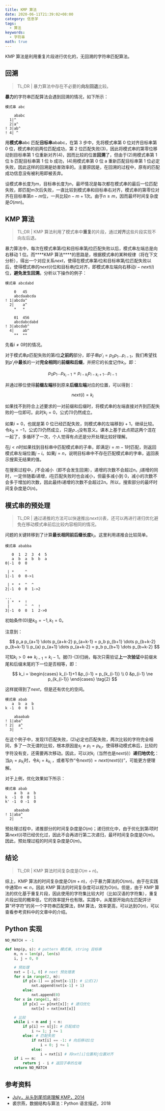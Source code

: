 ```yaml
---
title: KMP 算法
date: 2020-06-11T21:39:02+08:00
category: 信息学
tags:
  - 算法
keywords:
  - 字符串
math: true
---
```


KMP 算法是利用重复片段进行优化的，无回溯的字符串匹配算法。

<!--more-->

## 回溯

> TL;DR | 暴力算法中存在不必要的**向左回退**比较。

**暴力**的字符串匹配算法会遇到回溯的情况，如下所示：

```
模式串 abc

    ababc
  1|^
  2|a^
! 3|ab^
! 4| ^
```

用**模式串**abc 匹配**目标串**ababc，在第 3 步中，先将模式串第 0 位对齐目标串第 0 位，模式串的前两位匹配成功，第 2 位匹配失败(3)，因此将模式串的第零位移动到目标串第 1 位重新对齐(4)，因而比较的位置**回溯**了，但由于(2)用模式串第 1 位 b 匹配目标串第 1 位 b 成功，(4)用模式串第 0 位 a 重新匹配目标串第 1 位必定失败，因此这样的回溯是妨害效率的。主要原因是，在回溯的过程中，原有的匹配成功信息没有被利用即被丢弃。

设模式串长度为$m$，目标串长度为$n$，最坏情况是每次都在模式串的最后一位匹配失败，即匹配$m$次后失败，一直比较到模式串和目标串右对齐，模式串的第零位对齐在目标串第$n-m$位，一共比较$n-m+1$次。由于$n \ge m$，因而最坏时间复杂度是$O(mn)$。

## KMP 算法

> TL;DR | KMP 算法利用了模式串中**重复**的片段，通过**对齐**这些片段实现不向左后退。

暴力算法中，每次在模式串第$i$位和目标串第$j$位匹配失败以后，模式串左端总是向右移动 1 位。而\***\*KMP 算法\*\***的思路是，根据模式串的某种规律（将在下文分析），得出一个对应关系$next$，使得在模式串第$i$位和目标串第$j$位匹配失败以后，使得模式串的$next(i)$位和目标串$j$位对齐，即模式串左端向右移动$i-next(i)$位，**避免发生回溯**。分析以下操作的例子：

```
模式串 abcdabd

    0   45
    abcdaabcda
! 1|abcda^
  2|    a^
    *   *

    01  456
    abcdabcdabd
! 3|abcdab^
  4|    ab^
    **  **
```

先看$i\ne0$时的情况。

对于模式串$p$匹配失败的第$i$位**之前的**部分，即子串$p'_{i}=p_0 p_1 \dots p_{i-1}$，我们希望找到$p'_{i}$中**最长**的一对**完全相同**的**前缀和后缀**，并把它的长度记作$k_i$，即：

$$
p_0 p_1 \dots p_{k_i-1} = p_{i-k_i} p_{i-k_i+1} \dots p_{i-1}
$$

并通过移位使得**前缀左端**移到原来**后缀左端**对应的位置，可以得到：

$$
next(i) = k_i\tag{1}
$$

如果找不到符合上述要求的一对前缀和后缀时，将模式串的左端直接对齐到匹配失败的一位即可。此时$k_i=0$，公式$(1)$仍然成立。

如果$i=0$，也就是第 0 位已经匹配失败，则模式串的左端移到$i+1$，继续比较。令$k_0=-1$，公式$(1)$仍然成立，只是$p_{-1}$没有意义。课本上基于此点把这两个混在一起了，多循环了一次，个人觉得有点还是分开处理比较好理解。

在$j < n$时如果找到目标串中匹配模式串的子串，即满足$i=m-1$时匹配，则返回模式串左端位置$j-i$。如果$j=n$，说明目标串中不存在匹配模式串的字串，返回表示搜索无结果的值。

在搜索过程中，$j$不会减小（即不会发生回溯），递增的次数不会超过$n$。$j$递增的同时，一定伴随着$i$递增，$i$在匹配失败时也会减小，但最多减小到 0，减小的次数不会多于增加的次数，因此最终$i$递增的次数不会超过$2n$。所以，搜索部分的最坏时间复杂度是$O(n)$。

## 模式串的预处理

> TL;DR | 通过递推的方法可以快速推出$next(i)$表，还可以再进行递归优化避免在移动模式串前后比较内容相同的情况。

问题的关键转移到了计算**最长相同前后缀长度**$k_i$。这里利用递推会比较简单。

```
模式串 ababba

   0  1  2  3  4  5
   a  b  a  b  b  a
0|-1  0  0

 | *     ^
1|-1  0  0->1

 | *  *  ^  ^
2|-1  0  0  1->2

...
 | *  *  !
 |       ^  ^  !
3|-1  0  0  1  2->0
```

初始条件(0)是$k_0=-1, k_1=0$。

注意到：

$$
p_a p_{a+1} \dots p_{a+k-2} p_{a+k-1} = p_b p_{b+1} \dots p_{b+k-2} p_{b+k-1} \\
p_{a} p_{a+1} \dots p_{a+k-2} = p_b p_{b+1} \dots p_{b+k-2}
$$

可知$k_i > 0 \Leftrightarrow k_{i-1} = k_i - 1$。据(1)-(3)归纳，每次只需验证**上一次验证**中前缀末尾和后缀末尾的下一位是否相等，即：

$$
k_i =
\begin{cases}
   k_{i-1}+1 &p_{i-1} = p_{k_{i-1}}  \\
   0 &p_{i-1} \ne p_{k_{i-1}}
\end{cases}
\tag{2}
$$

这样就得到了$next$，但是还有优化的空间。

```
模式串 abab
   a  b  a  b
k -1  0  0  1

    abaabab
! 1|aba^
! 2|  a^
  3|   ^
```

在这个例子中，发现(1)匹配失败，(2)必定也匹配失败，两次比较的字符完全相同，多了一次无谓的比较，根本原因是$s_j \ne p_{i}=p_{k_i}$，使得移动模式串后，比较的字符没有变，还需要再次移动。因此，可以对$k_i$（当然也是$next(i)$）**递归地优化**：当$p_i = p_{k_i}$时，令$k_i = k_{k_i}$ ，或者写作“令$next(i) = next(next(i))$”，可能更方便理解。

对于上例，优化效果如下所示：

```
模式串 abab
    a  b  a  b
k  -1  0  0  1
k' -1  0 -1  0

    abaabab
! 1|aba^
  2|   ^
```

预处理过程中，递推部分的时间复杂度是$O(m)$；递归优化中，由于优化到第$i$项时第$next(i)$项已经优化过，因此不会再进行第二次递归，最坏时间复杂度是$O(m)$。因此，预处理过程的时间复杂度是$O(m)$。

## 结论

> TL;DR | KMP 算法时间复杂度是$O(m+n)$。

综上，KMP 算法的时间复杂度是$O(m+n)$，小于暴力算法的$O(mn)$。由于在实践中通常$m \ll n$，因此 KMP 算法的时间复杂度可以视为$O(n)$。但是，由于 KMP 算法的优化基于重复片段，因此使用的字符集比较大时（比如汉语的字符集），重复片段出现的概率低，它的效率提升也有限。实践中，从尾部开始向左匹配并计算“坏字符”的另一个字符串匹配算法，BM 算法，效率更高，可以达到$O(n)$，可以查看参考资料中的文章中的介绍。

## Python 实现

```python
NO_MATCH = -1

def kmp(p, s): # pattern 模式串, string 目标串
    m, n = len(p), len(s)
    i, j = 0, 0

    # 预处理
    nxt = [-1, 0] # next 预处理表
    for x in range(2, m):
        if p[x-1] == p[nxt[x-1]]: # 公式(2)
            nxt.append(nxt[x-1] + 1)
        else:
            nxt.append(0)
    for x in range(1, m):
        if p[x] == p[nxt[x]]: # 递归优化
            nxt[x] = nxt[nxt[x]]

    # 比较
    while i < m and j < n:
        if p[i] == s[j]: # 匹配成功
            i += 1; j += 1
        else: # 匹配失败
            if nxt[i] == -1: # 向后移动1位
                i = 0; j += 1
            else:
                i = nxt[i] # 将nxt[i]位置和j位置对齐
    if i == m:
        return j - i # 返回子串的左端
    return NO_MATCH
```

## 参考资料

- [July，从头到尾彻底理解 KMP，2014](https://blog.csdn.net/v_july_v/article/details/7041827)
- 裘宗燕，数据结构与算法：Python 语言描述，2018
